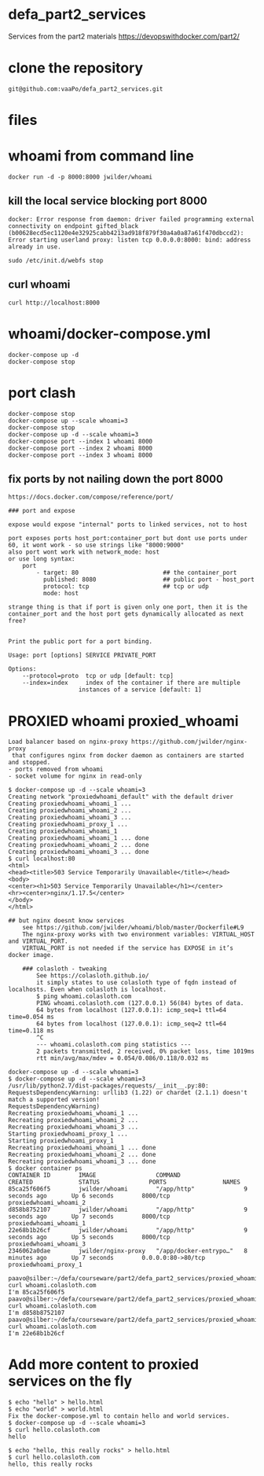 # defa_part2_services
Services from the part2 materials https://devopswithdocker.com/part2/

# clone the repository

    git@github.com:vaaPo/defa_part2_services.git

# files

# whoami from command line

    docker run -d -p 8000:8000 jwilder/whoami 
## kill the local service blocking port 8000

    docker: Error response from daemon: driver failed programming external connectivity on endpoint gifted_black (b00628ecd5ec1120e4e32925cabb4213ad918f879f30a4a0a87a61f470dbccd2): Error starting userland proxy: listen tcp 0.0.0.0:8000: bind: address already in use.

    sudo /etc/init.d/webfs stop

## curl whoami

    curl http://localhost:8000

# whoami/docker-compose.yml

    docker-compose up -d 
    docker-compose stop

# port clash
    docker-compose stop
    docker-compose up --scale whoami=3 
    docker-compose stop
    docker-compose up -d --scale whoami=3 
    docker-compose port --index 1 whoami 8000 
    docker-compose port --index 2 whoami 8000 
    docker-compose port --index 3 whoami 8000 

## fix ports by not nailing down the port 8000
    https://docs.docker.com/compose/reference/port/

    ### port and expose
    
    expose would expose "internal" ports to linked services, not to host

    port exposes ports host_port:container_port but dont use ports under 60, it wont work - so use strings like "8000:9000"
    also port wont work with network_mode: host
    or use long syntax:
        port
            - target: 80                        ## the container_port
              published: 8080                   ## public port - host_port
              protocol: tcp                     ## tcp or udp
              mode: host

    strange thing is that if port is given only one port, then it is the container_port and the host port gets dynamically allocated as next free?


    Print the public port for a port binding.

    Usage: port [options] SERVICE PRIVATE_PORT

    Options:
        --protocol=proto  tcp or udp [default: tcp]
        --index=index     index of the container if there are multiple
                        instances of a service [default: 1]

# PROXIED whoami proxied_whoami

    Load balancer based on nginx-proxy https://github.com/jwilder/nginx-proxy 
     that configures nginx from docker daemon as containers are started and stopped.
    - ports removed from whoami
    - socket volume for nginx in read-only

    $ docker-compose up -d --scale whoami=3 
    Creating network "proxiedwhoami_default" with the default driver
    Creating proxiedwhoami_whoami_1 ... 
    Creating proxiedwhoami_whoami_2 ... 
    Creating proxiedwhoami_whoami_3 ... 
    Creating proxiedwhoami_proxy_1 ... 
    Creating proxiedwhoami_whoami_1
    Creating proxiedwhoami_whoami_1 ... done
    Creating proxiedwhoami_whoami_2 ... done
    Creating proxiedwhoami_whoami_3 ... done
    $ curl localhost:80 
    <html>
    <head><title>503 Service Temporarily Unavailable</title></head>
    <body>
    <center><h1>503 Service Temporarily Unavailable</h1></center>
    <hr><center>nginx/1.17.5</center>
    </body>
    </html>

    ## but nginx doesnt know services
        see https://github.com/jwilder/whoami/blob/master/Dockerfile#L9
        The nginx-proxy works with two environment variables: VIRTUAL_HOST and VIRTUAL_PORT. 
        VIRTUAL_PORT is not needed if the service has EXPOSE in it’s docker image.

        ### colasloth - tweaking
            See https://colasloth.github.io/
            it simply states to use colasloth type of fqdn instead of localhosts. Even when colasloth is localhost.
            $ ping whoami.colasloth.com
            PING whoami.colasloth.com (127.0.0.1) 56(84) bytes of data.
            64 bytes from localhost (127.0.0.1): icmp_seq=1 ttl=64 time=0.054 ms
            64 bytes from localhost (127.0.0.1): icmp_seq=2 ttl=64 time=0.118 ms
            ^C
            --- whoami.colasloth.com ping statistics ---
            2 packets transmitted, 2 received, 0% packet loss, time 1019ms
            rtt min/avg/max/mdev = 0.054/0.086/0.118/0.032 ms
        
    docker-compose up -d --scale whoami=3
    $ docker-compose up -d --scale whoami=3 
    /usr/lib/python2.7/dist-packages/requests/__init__.py:80: RequestsDependencyWarning: urllib3 (1.22) or chardet (2.1.1) doesn't match a supported version!
    RequestsDependencyWarning)
    Recreating proxiedwhoami_whoami_1 ... 
    Recreating proxiedwhoami_whoami_2 ... 
    Recreating proxiedwhoami_whoami_3 ... 
    Starting proxiedwhoami_proxy_1 ... 
    Starting proxiedwhoami_proxy_1
    Recreating proxiedwhoami_whoami_1 ... done
    Recreating proxiedwhoami_whoami_2 ... done
    Recreating proxiedwhoami_whoami_3 ... done
    $ docker container ps
    CONTAINER ID        IMAGE                 COMMAND                  CREATED             STATUS              PORTS                NAMES
    85ca25f606f5        jwilder/whoami        "/app/http"              9 seconds ago       Up 6 seconds        8000/tcp             proxiedwhoami_whoami_2
    d858b8752107        jwilder/whoami        "/app/http"              9 seconds ago       Up 7 seconds        8000/tcp             proxiedwhoami_whoami_1
    22e68b1b26cf        jwilder/whoami        "/app/http"              9 seconds ago       Up 5 seconds        8000/tcp             proxiedwhoami_whoami_3
    2346062a0dae        jwilder/nginx-proxy   "/app/docker-entrypo…"   8 minutes ago       Up 7 seconds        0.0.0.0:80->80/tcp   proxiedwhoami_proxy_1

    paavo@silber:~/defa/courseware/part2/defa_part2_services/proxied_whoami$ curl whoami.colasloth.com 
    I'm 85ca25f606f5
    paavo@silber:~/defa/courseware/part2/defa_part2_services/proxied_whoami$ curl whoami.colasloth.com 
    I'm d858b8752107
    paavo@silber:~/defa/courseware/part2/defa_part2_services/proxied_whoami$ curl whoami.colasloth.com 
    I'm 22e68b1b26cf
    
# Add more content to proxied services on the fly

    $ echo "hello" > hello.html
    $ echo "world" > world.html 
    Fix the docker-compose.yml to contain hello and world services.
    $ docker-compose up -d --scale whoami=3 
    $ curl hello.colasloth.com 
    hello

    $ echo "hello, this really rocks" > hello.html
    $ curl hello.colasloth.com 
    hello, this really rocks

